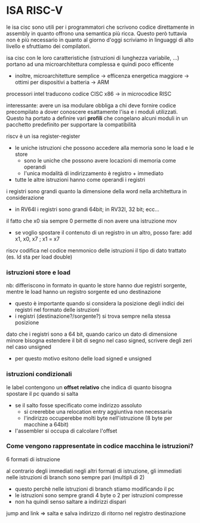 # ISA RISC-V
le isa cisc sono utili per i programmatori che scrivono codice direttamente in assembly in quanto offrono una semantica più ricca. Questo però tuttavia non è più necessario in quanto al giorno d'oggi scriviamo in linguaggi di alto livello e sfruttiamo dei compilatori.

isa cisc con le loro caratteristiche (istruzioni di lunghezza variabile, ...) portano ad una microarchitettura complessa e quindi poco efficente
- inoltre, microarchitetture semplice -> efficenza energetica maggiore -> ottimi per dispositivi a batteria -> ARM

processori intel traducono codice CISC x86 -> in microcodice RISC

interessante: avere un isa modulare obbliga a chi deve fornire codice precompilato a dover conoscere esattamente l'isa e i moduli utilizzati. Questo ha portato a definire vari **profili** che congelano alcuni moduli in un pacchetto predefinito per supportare la compatibilità



riscv è un isa register-register
- le uniche istruzioni che possono accedere alla memoria sono le load e le store
    - sono le uniche che possono avere locazioni di memoria come operandi 
    - l'unica modalità di indirizzamento è registro + immediato
- tutte le altre istruzioni hanno come operandi i registri


i registri sono grandi quanto la dimensione della word nella architettura in considerazione
- in RV64I i registri sono grandi 64bit; in RV32I, 32 bit; ecc...



il fatto che x0 sia sempre 0 permette di non avere una istruzione mov
- se voglio spostare il contenuto di un registro in un altro, posso fare: add x1, x0, x7 ; x1 = x7


riscv codifica nel codice menmonico delle istruzioni il tipo di dato trattato (es. ld sta per load double)



### istruzioni store e load
nb: differiscono in formato in quanto le store hanno due registri sorgente, mentre le load hanno un registro sorgente ed uno destinazione
- questo è importante quando si considera la posizione degli indici dei registri nel formato delle istruzioni
- i registri (destinazione?/sorgente?) si trova sempre nella stessa posizione

dato che i registri sono a 64 bit, quando carico un dato di dimensione minore bisogna estendere il bit di segno nel caso signed, scrivere degli zeri nel caso unsigned
- per questo motivo esitono delle load signed e unsigned



### istruzioni condizionali
le label contengono un **offset relativo** che indica di quanto bisogna spostare il pc quando si salta
- se il salto fosse specificato come indirizzo assoluto
    - si creerebbe una relocation entry aggiuntiva non necessaria
    - l'indirizzo occuperebbe molti byte nell'istruzione (8 byte per macchine a 64bit)
- l'assembler si occupa di calcolare l'offset



### Come vengono rappresentate in codice macchina le istruzioni?

6 formati di istruzione


al contrario degli immediati negli altri formati di istruzione, gli immediati nelle istruzioni di branch sono sempre pari (multipli di 2)
- questo perchè nelle istruzioni di branch stiamo modificando il pc
- le istruzioni sono sempre grandi 4 byte o 2 per istruzioni compresse
- non ha quindi senso saltare a indirizzi dispari



jump and link => salta e salva indirizzo di ritorno nel registro destinazione
